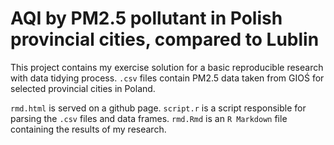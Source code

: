 # AQI by PM2.5 pollutant in Polish provincial cities, compared to Lublin

This project contains my exercise solution for a basic reproducible research with data tidying process.
`.csv` files contain PM2.5 data taken from GIOŚ for selected provincial cities in Poland.

`rmd.html` is served on a github page.
`script.r` is a script responsible for parsing the `.csv` files and data frames.
`rmd.Rmd` is an `R Markdown` file containing the results of my research.